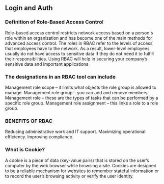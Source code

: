 ## Login and Auth

### Definition of Role-Based Access Control

Role-based access control restricts network access based on a person's role within an organization and has become one of the main methods for advanced access control. The roles in RBAC refer to the levels of access that employees have to the network. As a result, lower-level employees usually do not have access to sensitive data if they do not need it to fulfill their responsibilities. Using RBAC will help in securing your company’s sensitive data and important applications

### The designations in an RBAC tool can include
Management role scope – it limits what objects the role group is allowed to manage.
Management role group – you can add and remove members.
Management role – these are the types of tasks that can be performed by a specific role group.
Management role assignment – this links a role to a role group.

### BENEFITS OF RBAC
Reducing administrative work and IT support.
Maximizing operational efficiency.
Improving compliance.

### What is Cookie?
A cookie is a piece of data (key-value pairs) that is stored on the user’s computer by the web browser while browsing a site. Cookies are designed to be a reliable mechanism for websites to remember stateful information or to record the user’s browsing activity or verify the user identity.